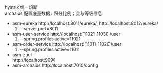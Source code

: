 hystrix 统一熔断<br/>
archaius 配置底量数据，积分比例；会与等级信息


- asm-eureka
    http://localhost:8011/eureka/, http://localhost:8012/eureka/
    1. --server.port=8011
- asm-user-service
    http://localhost:[11021-11030]/user
    1. --spring.profiles.active=11021
- asm-order-service
    http://localhost:[11011-11020]/user
    1. --spring.profiles.active=11011
- asm-zuul  
    http://localhost:9090
- asm-archaius
    http://localhost:7010/config